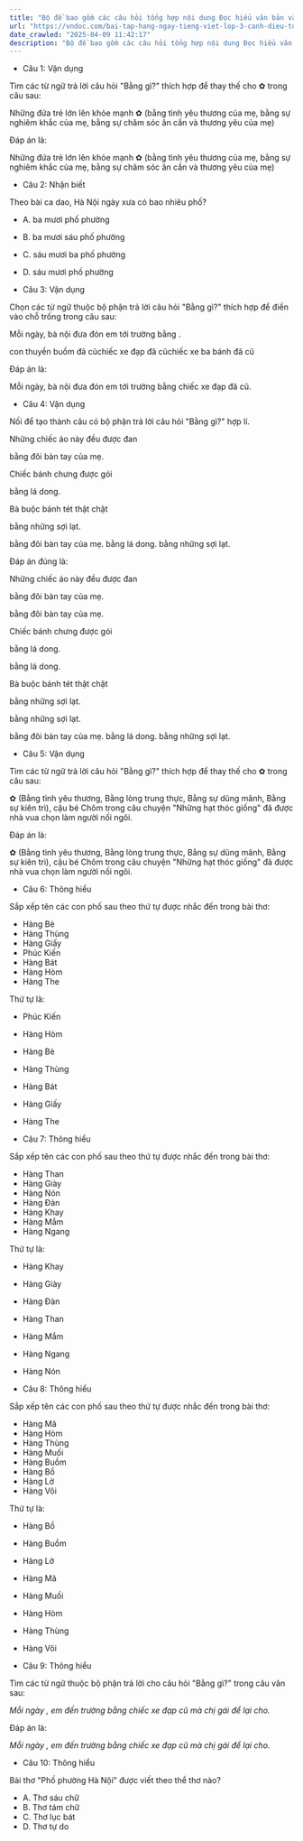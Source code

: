 ```yaml
---
title: "Bộ đề bao gồm các câu hỏi tổng hợp nội dung Đọc hiểu văn bản và Luyện từ và câu được học ở Tuần 23 trong chương trình Tiếng Việt lớp 3 Tập 2 Cánh Diều."
url: "https://vndoc.com/bai-tap-hang-ngay-tieng-viet-lop-3-canh-dieu-tuan-23-thu-2-336835"
date_crawled: "2025-04-09 11:42:17"
description: "Bộ đề bao gồm các câu hỏi tổng hợp nội dung Đọc hiểu văn bản và Luyện từ và câu được học ở Tuần 23 trong chương trình Tiếng Việt lớp 3 Tập 2 Cánh Diều."
---
```


* Câu 1:  Vận dụng

Tìm các từ ngữ trả lời câu hỏi "Bằng gì?" thích hợp để thay thế cho ✿ trong câu sau:

Những đứa trẻ lớn lên khỏe mạnh ✿ (bằng tình yêu thương của mẹ, bằng sự nghiêm khắc của mẹ, bằng sự chăm sóc ân cần và thương yêu của mẹ)

Đáp án là:

Những đứa trẻ lớn lên khỏe mạnh ✿ (bằng tình yêu thương của mẹ, bằng sự nghiêm khắc của mẹ, bằng sự chăm sóc ân cần và thương yêu của mẹ)

* Câu 2:  Nhận biết

Theo bài ca dao, Hà Nội ngày xưa có bao nhiêu phố?

  * A. ba mươi phố phường 
  * B. ba mươi sáu phố phường 
  * C. sáu mươi ba phố phường 
  * D. sáu mươi phố phường 



* Câu 3:  Vận dụng

Chọn các từ ngữ thuộc bộ phận trả lời câu hỏi "Bằng gì?" thích hợp để điền vào chỗ trống trong câu sau:

Mỗi ngày, bà nội đưa đón em tới trường bằng .

con thuyền buồm đã cũchiếc xe đạp đã cũchiếc xe ba bánh đã cũ

Đáp án là:

Mỗi ngày, bà nội đưa đón em tới trường bằng chiếc xe đạp đã cũ.

* Câu 4:  Vận dụng

Nối để tạo thành câu có bộ phận trả lời câu hỏi "Bằng gì?" hợp lí.

Những chiếc áo này đều được đan 

bằng đôi bàn tay của mẹ. 

Chiếc bánh chưng được gói 

bằng lá dong. 

Bà buộc bánh tét thật chặt 

bằng những sợi lạt. 

bằng đôi bàn tay của mẹ.  bằng lá dong.  bằng những sợi lạt. 

Đáp án đúng là:

Những chiếc áo này đều được đan 

bằng đôi bàn tay của mẹ. 

bằng đôi bàn tay của mẹ. 

Chiếc bánh chưng được gói 

bằng lá dong. 

bằng lá dong. 

Bà buộc bánh tét thật chặt 

bằng những sợi lạt. 

bằng những sợi lạt. 

bằng đôi bàn tay của mẹ.  bằng lá dong.  bằng những sợi lạt. 

* Câu 5:  Vận dụng

Tìm các từ ngữ trả lời câu hỏi "Bằng gì?" thích hợp để thay thế cho ✿ trong câu sau:

✿ (Bằng tình yêu thương, Bằng lòng trung thực, Bằng sự dũng mãnh, Bằng sự kiên trì), cậu bé Chôm trong câu chuyện "Những hạt thóc giống" đã được nhà vua chọn làm người nối ngôi.

Đáp án là:

✿ (Bằng tình yêu thương, Bằng lòng trung thực, Bằng sự dũng mãnh, Bằng sự kiên trì), cậu bé Chôm trong câu chuyện "Những hạt thóc giống" đã được nhà vua chọn làm người nối ngôi.

* Câu 6:  Thông hiểu

Sắp xếp tên các con phố sau theo thứ tự được nhắc đến trong bài thơ:

  * Hàng Bè
  * Hàng Thùng
  * Hàng Giấy
  * Phúc Kiến
  * Hàng Bát
  * Hàng Hòm
  * Hàng The



Thứ tự là:

  * Phúc Kiến
  * Hàng Hòm
  * Hàng Bè
  * Hàng Thùng
  * Hàng Bát
  * Hàng Giấy
  * Hàng The



* Câu 7:  Thông hiểu

Sắp xếp tên các con phố sau theo thứ tự được nhắc đến trong bài thơ:

  * Hàng Than
  * Hàng Giày
  * Hàng Nón
  * Hàng Đàn
  * Hàng Khay
  * Hàng Mắm
  * Hàng Ngang



Thứ tự là:

  * Hàng Khay
  * Hàng Giày
  * Hàng Đàn
  * Hàng Than
  * Hàng Mắm
  * Hàng Ngang
  * Hàng Nón



* Câu 8:  Thông hiểu

Sắp xếp tên các con phố sau theo thứ tự được nhắc đến trong bài thơ:

  * Hàng Mã
  * Hàng Hòm
  * Hàng Thùng
  * Hàng Muối
  * Hàng Buồm
  * Hàng Bồ
  * Hàng Lờ
  * Hàng Vôi



Thứ tự là:

  * Hàng Bồ
  * Hàng Buồm
  * Hàng Lờ
  * Hàng Mã
  * Hàng Muối
  * Hàng Hòm
  * Hàng Thùng
  * Hàng Vôi



* Câu 9:  Thông hiểu

Tìm các từ ngữ thuộc bộ phận trả lời cho câu hỏi "Bằng gì?" trong câu văn sau:

_Mỗi ngày , em đến trường bằng chiếc xe đạp cũ mà chị gái để lại cho._

Đáp án là:

_Mỗi ngày , em đến trường bằng chiếc xe đạp cũ mà chị gái để lại cho._

* Câu 10:  Thông hiểu

Bài thơ "Phố phường Hà Nội" được viết theo thể thơ nào?

  * A. Thơ sáu chữ 
  * B. Thơ tám chữ 
  * C. Thơ lục bát 
  * D. Thơ tự do 


